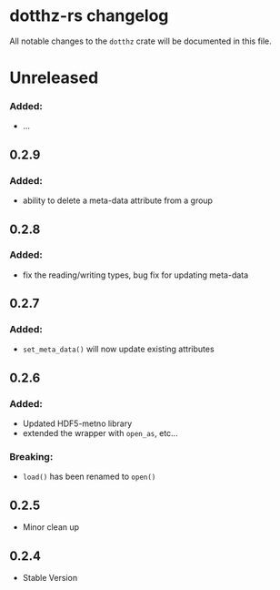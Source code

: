 # dotthz-rs changelog

All notable changes to the `dotthz` crate will be documented in this file.

# Unreleased

### Added:

* ...

## 0.2.9

### Added:
* ability to delete a meta-data attribute from a group


## 0.2.8

### Added:
* fix the reading/writing types, bug fix for updating meta-data


## 0.2.7

### Added:
* `set_meta_data()` will now update existing attributes

## 0.2.6

### Added: 
* Updated HDF5-metno library
* extended the wrapper with `open_as`, etc...

### Breaking:
* `load()` has been renamed to `open()`

## 0.2.5

* Minor clean up

## 0.2.4

* Stable Version 

